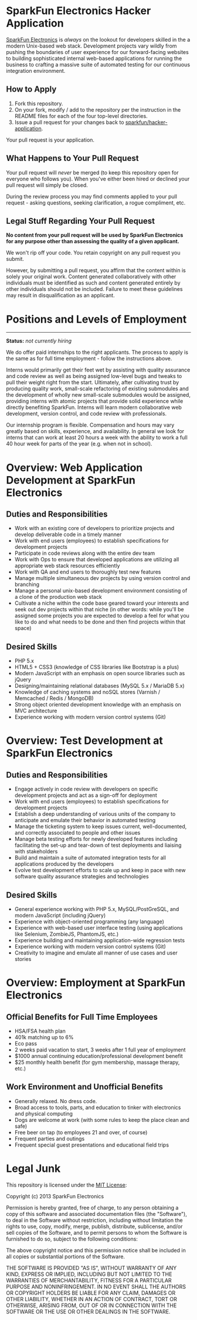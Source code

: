 SparkFun Electronics Hacker Application
=======================================

[SparkFun Electronics](http://www.sparkfun.com) is *always* on the lookout for developers skilled in the a modern Unix-based web stack. Development projects vary wildly from pushing the boundaries of user experience for our forward-facing websites to building sophisticated internal web-based applications for running the business to crafting a massive suite of automated testing for our continuous integration environment.

How to Apply
------------

1. Fork this repository.
2. On your fork, modify / add to the repository per the instruction in the README files for each of the four top-level directories.
3. Issue a pull request for your changes back to [sparkfun/hacker-application](https://github.com/sparkfun/hacker-application).

Your pull request is your application.

What Happens to Your Pull Request
---------------------------------

Your pull request will *never* be merged (to keep this repository open for everyone who follows you). When you've either been hired or declined your pull request will simply be closed.

During the review process you may find comments applied to your pull request - asking questions, seeking clarification, a rogue compliment, etc.

Legal Stuff Regarding Your Pull Request
---------------------------------------

**No content from your pull request will be used by SparkFun Electronics for any purpose other than assessing the quality of a given applicant.**

We won't rip off your code. You retain copyright on any pull request you submit.

However, by submitting a pull request, you affirm that the content within is solely your original work. Content generated collaboratively with other individuals must be identified as such and content generated entirely by other individuals should not be included. Failure to meet these guidelines may result in disqualification as an applicant.

Positions and Levels of Employment
==================================

------------------------------------

**Status:** *not currently hiring*

We do offer paid internships to the right applicants. The process to apply is the same as for full time employment - follow the instructions above.

Interns would primarily get their feet wet by assisting with quality assurance and code review as well as being assigned low-level bugs and tweaks to pull their weight right from the start. Ultimately, after cultivating trust by producing quality work, small-scale refactoring of existing submodules and the development of wholly new small-scale submodules would be assigned, providing interns with atomic projects that provide solid experience while directly benefiting SparkFun. Interns will learn modern collaborative web development, version control, and code review with professionals.

Our internship program is flexible. Compensation and hours may vary greatly based on skills, experience, and availability. In general we look for interns that can work at least 20 hours a week with the ability to work a full 40 hour week for parts of the year (e.g. when not in school).

Overview: Web Application Development at SparkFun Electronics
=============================================================

Duties and Responsibilities
---------------------------

* Work with an existing core of developers to prioritize projects and develop deliverable code in a timely manner
* Work with end users (employees) to establish specifications for development projects
* Participate in code reviews along with the entire dev team
* Work with Ops to ensure that developed applications are utilizing all appropriate web stack resources efficiently
* Work with QA and end users to thoroughly test new features
* Manage multiple simultaneous dev projects by using version control and branching
* Manage a personal unix-based development environment consisting of a clone of the production web stack
* Cultivate a niche within the code base geared toward your interests and seek out dev projects within that niche (in other words: while you'll be assigned some projects you are expected to develop a feel for what you like to do and what needs to be done and then find projects within that space)

Desired Skills
--------------
* PHP 5.x
* HTML5 + CSS3 (knowledge of CSS libraries like Bootstrap is a plus)
* Modern JavaScript with an emphasis on open source libraries such as jQuery
* Designing/maintaining relational databases (MySQL 5.x / MariaDB 5.x)
* Knowledge of caching systems and noSQL stores (Varnish / Memcached / Redis / MongoDB)
* Strong object oriented development knowledge with an emphasis on MVC architecture
* Experience working with modern version control systems (Git)

Overview: Test Development at SparkFun Electronics
==================================================

Duties and Responsibilities
---------------------------

* Engage actively in code review with developers on specific development projects and act as a sign-off for deployment
* Work with end users (employees) to establish specifications for development projects
* Establish a deep understanding of various units of the company to anticipate and emulate their behavior in automated testing
* Manage the ticketing system to keep issues current, well-documented, and correctly associated to people and other issues
* Manage beta testing efforts for newly developed features including facilitating the set-up and tear-down of test deployments and liaising with stakeholders
* Build and maintain a suite of automated integration tests for all applications produced by the developers
* Evolve test development efforts to scale up and keep in pace with new software quality assurance strategies and technologies

Desired Skills
--------------
* General experience working with PHP 5.x, MySQL/PostGreSQL, and modern JavaScript (including jQuery)
* Experience with object-oriented programming (any language)
* Experience with web-based user interface testing (using applications like Selenium, ZombieJS, PhantomJS, etc.)
* Experience building and maintaining application-wide regression tests
* Experience working with modern version control systems (Git)
* Creativity to imagine and emulate all manner of use cases and user stories

Overview: Employment at SparkFun Electronics
============================================

Official Benefits for Full Time Employees
-----------------------------------------
 * HSA/FSA health plan
 * 401k matching up to 6%
 * Eco pass
 * 2 weeks paid vacation to start, 3 weeks after 1 full year of employment
 * $1000 annual continuing education/professional development benefit
 * $25 monthly health benefit (for gym membership, massage therapy, etc.)

Work Environment and Unofficial Benefits
----------------------------------------
* Generally relaxed. No dress code.
* Broad access to tools, parts, and education to tinker with electronics and physical computing
* Dogs are welcome at work (with some rules to keep the place clean and safe)
* Free beer on tap (to employees 21 and over, of course)
* Frequent parties and outings
* Frequent special guest presentations and educational field trips

Legal Junk
==========

This repository is licensed under the [MIT License](http://opensource.org/licenses/mit-license.php):

Copyright (c) 2013 SparkFun Electronics

Permission is hereby granted, free of charge, to any person obtaining a copy of this software and associated documentation files (the "Software"), to deal in the Software without restriction, including without limitation the rights to use, copy, modify, merge, publish, distribute, sublicense, and/or sell copies of the Software, and to permit persons to whom the Software is furnished to do so, subject to the following conditions:

The above copyright notice and this permission notice shall be included in all copies or substantial portions of the Software.

THE SOFTWARE IS PROVIDED "AS IS", WITHOUT WARRANTY OF ANY KIND, EXPRESS OR IMPLIED, INCLUDING BUT NOT LIMITED TO THE WARRANTIES OF MERCHANTABILITY, FITNESS FOR A PARTICULAR PURPOSE AND NONINFRINGEMENT. IN NO EVENT SHALL THE AUTHORS OR COPYRIGHT HOLDERS BE LIABLE FOR ANY CLAIM, DAMAGES OR OTHER LIABILITY, WHETHER IN AN ACTION OF CONTRACT, TORT OR OTHERWISE, ARISING FROM, OUT OF OR IN CONNECTION WITH THE SOFTWARE OR THE USE OR OTHER DEALINGS IN THE SOFTWARE.
